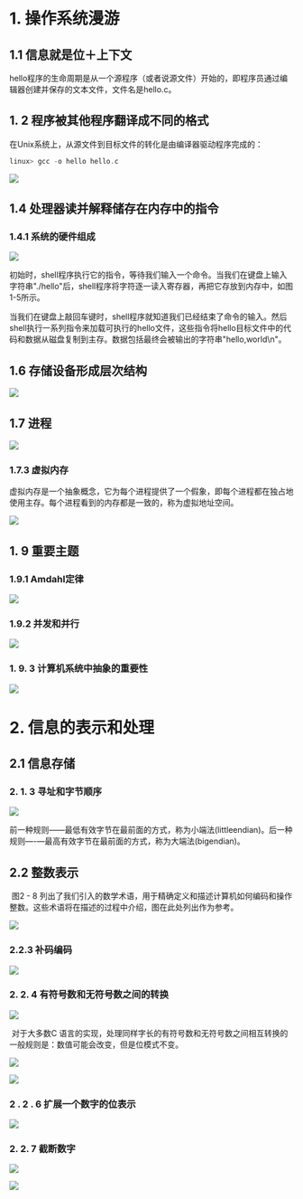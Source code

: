 # 1. 操作系统漫游

## 1.1 信息就是位＋上下文

​	hello程序的生命周期是从一个源程序（或者说源文件）开始的，即程序员通过编辑器创建并保存的文本文件，文件名是hello.c。

## 1. 2 程序被其他程序翻译成不同的格式

在Unix系统上，从源文件到目标文件的转化是由编译器驱动程序完成的：

```c
linux> gcc -o hello hello.c 
```

![](https://pic.imgdb.cn/item/618fd5aa2ab3f51d9172e0bb.jpg)



## 1.4 处理器读并解释储存在内存中的指令

### 1.4.1 系统的硬件组成

![](https://pic.imgdb.cn/item/618fd60f2ab3f51d91730b08.jpg)

​	初始时，shell程序执行它的指令，等待我们输入一个命令。当我们在键盘上输入字符串"./hello"后，shell程序将字符逐一读入寄存器，再把它存放到内存中，如图1-5所示。

​	当我们在键盘上敲回车键时，shell程序就知道我们已经结束了命令的输入。然后shell执行一系列指令来加载可执行的hello文件，这些指令将hello目标文件中的代码和数据从磁盘复制到主存。数据包括最终会被输出的字符串"hello,world\n"。

## 1.6 存储设备形成层次结构

![](https://pic.imgdb.cn/item/618fd6cf2ab3f51d9173476a.jpg)

## 1.7 进程

![](https://pic.imgdb.cn/item/618fd7ac2ab3f51d91739a23.jpg)

### 1.7.3 虚拟内存

​	虚拟内存是一个抽象概念，它为每个进程提供了一个假象，即每个进程都在独占地使用主存。每个进程看到的内存都是一致的，称为虚拟地址空间。

![](https://pic.imgdb.cn/item/618fd7f32ab3f51d9173bb85.jpg)

## 1. 9 重要主题

### 1.9.1 Amdahl定律

![](https://pic.imgdb.cn/item/618fd8722ab3f51d917445b0.jpg)

### 1.9.2 并发和并行



![](https://pic.imgdb.cn/item/618fd9532ab3f51d917501e2.jpg)

### 1. 9. 3 计算机系统中抽象的重要性

![](https://pic.imgdb.cn/item/618fd9902ab3f51d91753222.jpg)

# 2. 信息的表示和处理

## 2.1 信息存储

### 2. 1. 3 寻址和字节顺序

![](https://pic.imgdb.cn/item/618fdb7d2ab3f51d91769cf6.jpg)

​	前一种规则——最低有效字节在最前面的方式，称为小端法(littleendian)。后一种规则—-—最高有效字节在最前面的方式，称为大端法(bigendian)。

## 2.2 整数表示

​	图2 - 8 列出了我们引入的数学术语，用于精确定义和描述计算机如何编码和操作整数。这些术语将在描述的过程中介绍，图在此处列出作为参考。

![](https://pic.imgdb.cn/item/6190c51d2ab3f51d91be8f5c.jpg)



### 2.2.3 补码编码

 ![](https://pic.imgdb.cn/item/6190c6122ab3f51d91bedcaa.jpg)

### 2. 2. 4 有符号数和无符号数之间的转换

![](https://pic.imgdb.cn/item/6190c6862ab3f51d91befecc.jpg)

​	对于大多数C 语言的实现，处理同样字长的有符号数和无符号数之间相互转换的一般规则是：数值可能会改变，但是位模式不变。

![](https://pic.imgdb.cn/item/6190c6c52ab3f51d91bf1597.jpg)





![](https://pic.imgdb.cn/item/6190c7232ab3f51d91bf3422.jpg)

### 2 . 2 . 6 扩展一个数字的位表示

![](https://pic.imgdb.cn/item/6190ce422ab3f51d91c173b3.jpg)

### 2. 2. 7 截断数字

![](https://pic.imgdb.cn/item/6190cee22ab3f51d91c19dc1.jpg)

![](https://pic.imgdb.cn/item/6190d0492ab3f51d91c20c02.jpg)

